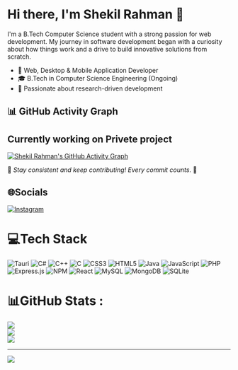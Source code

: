 # Hi there, I'm Shekil Rahman 👋
I'm a B.Tech Computer Science student with a strong passion for web development. My journey in software development began with a curiosity about how things work and a drive to build innovative solutions from scratch.

- 🚀 Web, Desktop & Mobile Application Developer
- 🎓 B.Tech in Computer Science Engineering (Ongoing)
- 🔬 Passionate about research-driven development

## 📊 GitHub Activity Graph
## Currently working on Privete project
[![Shekil Rahman's GitHub Activity Graph](https://github-readme-activity-graph.vercel.app/graph?username=shekilrahman&theme=react-dark&hide_border=true&area=true)](https://github.com/ashutosh00710/github-readme-activity-graph)

🌟 *Stay consistent and keep contributing! Every commit counts.* 🚀


## 🌐Socials
[![Instagram](https://img.shields.io/badge/Instagram-%23E4405F.svg?logo=Instagram&logoColor=white)](https://instagram.com/https://www.instagram.com/shekilrahman/) 

# 💻Tech Stack
![Tauri](https://img.shields.io/badge/tauri-%23FFC131.svg?style=for-the-badge&logo=tauri&logoColor=white)
![C#](https://img.shields.io/badge/c%23-%23239120.svg?style=for-the-badge&logo=c-sharp&logoColor=white) ![C++](https://img.shields.io/badge/c++-%2300599C.svg?style=for-the-badge&logo=c%2B%2B&logoColor=white) ![C](https://img.shields.io/badge/c-%2300599C.svg?style=for-the-badge&logo=c&logoColor=white) ![CSS3](https://img.shields.io/badge/css3-%231572B6.svg?style=for-the-badge&logo=css3&logoColor=white) ![HTML5](https://img.shields.io/badge/html5-%23E34F26.svg?style=for-the-badge&logo=html5&logoColor=white) ![Java](https://img.shields.io/badge/java-%23ED8B00.svg?style=for-the-badge&logo=java&logoColor=white) ![JavaScript](https://img.shields.io/badge/javascript-%23323330.svg?style=for-the-badge&logo=javascript&logoColor=%23F7DF1E) ![PHP](https://img.shields.io/badge/php-%23777BB4.svg?style=for-the-badge&logo=php&logoColor=white) ![Express.js](https://img.shields.io/badge/express.js-%23404d59.svg?style=for-the-badge&logo=express&logoColor=%2361DAFB) ![NPM](https://img.shields.io/badge/NPM-%23000000.svg?style=for-the-badge&logo=npm&logoColor=white) ![React](https://img.shields.io/badge/react-%2320232a.svg?style=for-the-badge&logo=react&logoColor=%2361DAFB) ![MySQL](https://img.shields.io/badge/mysql-%2300f.svg?style=for-the-badge&logo=mysql&logoColor=white) ![MongoDB](https://img.shields.io/badge/MongoDB-%234ea94b.svg?style=for-the-badge&logo=mongodb&logoColor=white) ![SQLite](https://img.shields.io/badge/sqlite-%2307405e.svg?style=for-the-badge&logo=sqlite&logoColor=white)
# 📊GitHub Stats :
![](https://github-readme-stats.vercel.app/api?username=shekilrahman&theme=radical&hide_border=false&include_all_commits=false&count_private=false)<br/>
![](https://github-readme-streak-stats.herokuapp.com/?user=shekilrahman&theme=radical&hide_border=false)<br/>
![](https://github-readme-stats.vercel.app/api/top-langs/?username=shekilrahman&theme=radical&hide_border=false&include_all_commits=false&count_private=false&layout=compact)

---
[![](https://visitcount.itsvg.in/api?id=shekilrahman&icon=0&color=0)](https://visitcount.itsvg.in)
